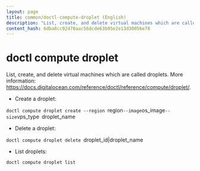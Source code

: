 ```yaml
---
layout: page
title: common/doctl-compute-droplet (English)
description: "List, create, and delete virtual machines which are called droplets."
content_hash: 6dba8cc92470aac56dcde63b95e2e13d30056e78
---
```

# doctl compute droplet

List, create, and delete virtual machines which are called droplets.
More information: <https://docs.digitalocean.com/reference/doctl/reference/compute/droplet/>.

- Create a droplet:

`doctl compute droplet create --region `<span class="tldr-var badge badge-pill bg-dark-lm bg-white-dm text-white-lm text-dark-dm font-weight-bold">region</span>` --image `<span class="tldr-var badge badge-pill bg-dark-lm bg-white-dm text-white-lm text-dark-dm font-weight-bold">os_image</span>` --size `<span class="tldr-var badge badge-pill bg-dark-lm bg-white-dm text-white-lm text-dark-dm font-weight-bold">vps_type</span>` `<span class="tldr-var badge badge-pill bg-dark-lm bg-white-dm text-white-lm text-dark-dm font-weight-bold">droplet_name</span>

- Delete a droplet:

`doctl compute droplet delete `<span class="tldr-var badge badge-pill bg-dark-lm bg-white-dm text-white-lm text-dark-dm font-weight-bold">droplet_id|droplet_name</span>

- List droplets:

`doctl compute droplet list`
